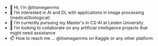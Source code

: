 - 👋 Hi, I’m @itismeganrms
- 👀 I’m interested in AI and DL with applications in image processing (medical/biological)
- 🌱 I’m currently pursuing my Master's in CS-AI at Leiden University
- 💞️ I’m looking to collaborate on any artificial intelligence projects that might need assistance
- 📫 How to reach me ... @itismeganrms on Kaggle or any other platform

<!---
itismeganrms/itismeganrms is a ✨ special ✨ repository because its `README.md` (this file) appears on your GitHub profile.
You can click the Preview link to take a look at your changes.
--->
